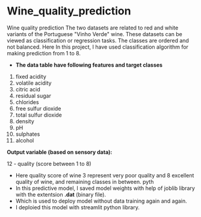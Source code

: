 # Wine_quality_prediction
Wine quality prediction
The two datasets are related to red and white variants of the Portuguese "Vinho Verde" wine. 
These datasets can be viewed as classification or regression tasks. The classes are ordered and not balanced. Here In this project, I have used classification algorithm for making prediction from 1 to 8.
- **The data table have following features and  target classes**
1. fixed acidity
2. volatile acidity
3. citric acid
4. residual sugar
5. chlorides
6. free sulfur dioxide
7. total sulfur dioxide
8. density
9. pH
10. sulphates
11.  alcohol

**Output variable (based on sensory data):**

12 - quality (score between 1 to 8)

- Here quality score of wine 3 represent very poor quality and 8 excellent quality of wine, and remaining classes in between. pyth
- In this predictive model, I saved model weights with help of joblib library with the extentsion **.dat** (binary file).
- Which is used to deploy model without data training again and again.
- I deploied this model with streamlit python library.
